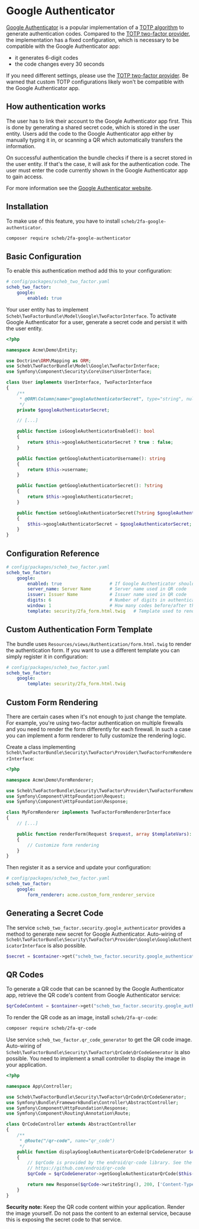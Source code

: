 Google Authenticator
====================

[Google Authenticator](https://en.wikipedia.org/wiki/Google_Authenticator) is a popular implementation of a
[TOTP algorithm](https://en.wikipedia.org/wiki/Time-based_One-Time_Password) to generate authentication codes. Compared
to the [TOTP two-factor provider](totp.md), the implementation has a fixed configuration, which is necessary to be
compatible with the Google Authenticator app:

- it generates 6-digit codes
- the code changes every 30 seconds

If you need different settings, please use the [TOTP two-factor provider](totp.md). Be warned that custom TOTP
configurations likely won't be compatible with the Google Authenticator app.

## How authentication works

The user has to link their account to the Google Authenticator app first. This is done by generating a shared secret
code, which is stored in the user entity. Users add the code to the Google Authenticator app either by manually typing
it in, or scanning a QR which automatically transfers the information.

On successful authentication the bundle checks if there is a secret stored in the user entity. If that's the case, it
will ask for the authentication code. The user must enter the code currently shown in the Google Authenticator app to
gain access.

For more information see the [Google Authenticator website](http://code.google.com/p/google-authenticator/).

## Installation

To make use of this feature, you have to install `scheb/2fa-google-authenticator`.

```bash
composer require scheb/2fa-google-authenticator
```

## Basic Configuration

To enable this authentication method add this to your configuration:

```yaml
# config/packages/scheb_two_factor.yaml
scheb_two_factor:
    google:
        enabled: true
```

Your user entity has to implement `Scheb\TwoFactorBundle\Model\Google\TwoFactorInterface`. To activate Google
Authenticator for a user, generate a secret code and persist it with the user entity.

```php
<?php

namespace Acme\Demo\Entity;

use Doctrine\ORM\Mapping as ORM;
use Scheb\TwoFactorBundle\Model\Google\TwoFactorInterface;
use Symfony\Component\Security\Core\User\UserInterface;

class User implements UserInterface, TwoFactorInterface
{
    /**
     * @ORM\Column(name="googleAuthenticatorSecret", type="string", nullable=true)
     */
    private $googleAuthenticatorSecret;

    // [...]

    public function isGoogleAuthenticatorEnabled(): bool
    {
        return $this->googleAuthenticatorSecret ? true : false;
    }

    public function getGoogleAuthenticatorUsername(): string
    {
        return $this->username;
    }

    public function getGoogleAuthenticatorSecret(): ?string
    {
        return $this->googleAuthenticatorSecret;
    }

    public function setGoogleAuthenticatorSecret(?string $googleAuthenticatorSecret): void
    {
        $this->googleAuthenticatorSecret = $googleAuthenticatorSecret;
    }
}
```

## Configuration Reference

```yaml
# config/packages/scheb_two_factor.yaml
scheb_two_factor:
    google:
        enabled: true                  # If Google Authenticator should be enabled, default false
        server_name: Server Name       # Server name used in QR code
        issuer: Issuer Name            # Issuer name used in QR code
        digits: 6                      # Number of digits in authentication code
        window: 1                      # How many codes before/after the current one would be accepted as valid
        template: security/2fa_form.html.twig   # Template used to render the authentication form
```

## Custom Authentication Form Template

The bundle uses `Resources/views/Authentication/form.html.twig` to render the authentication form. If you want to use a
different template you can simply register it in configuration:

```yaml
# config/packages/scheb_two_factor.yaml
scheb_two_factor:
    google:
        template: security/2fa_form.html.twig
```

## Custom Form Rendering

There are certain cases when it's not enough to just change the template. For example, you're using two-factor
authentication on multiple firewalls and you need to render the form differently for each firewall. In such a case you
can implement a form renderer to fully customize the rendering logic.

Create a class implementing `Scheb\TwoFactorBundle\Security\TwoFactor\Provider\TwoFactorFormRendererInterface`:

```php
<?php

namespace Acme\Demo\FormRenderer;

use Scheb\TwoFactorBundle\Security\TwoFactor\Provider\TwoFactorFormRendererInterface;
use Symfony\Component\HttpFoundation\Request;
use Symfony\Component\HttpFoundation\Response;

class MyFormRenderer implements TwoFactorFormRendererInterface
{
    // [...]

    public function renderForm(Request $request, array $templateVars): Response
    {
        // Customize form rendering
    }
}
```

Then register it as a service and update your configuration:

```yaml
# config/packages/scheb_two_factor.yaml
scheb_two_factor:
    google:
        form_renderer: acme.custom_form_renderer_service
```

## Generating a Secret Code

The service `scheb_two_factor.security.google_authenticator` provides a method to generate new secret for Google
Authenticator. Auto-wiring of `Scheb\TwoFactorBundle\Security\TwoFactor\Provider\Google\GoogleAuthenticatorInterface`
is also possible.

```php
$secret = $container->get("scheb_two_factor.security.google_authenticator")->generateSecret();
```

## QR Codes

To generate a QR code that can be scanned by the Google Authenticator app, retrieve the QR code's content from Google
Authenticator service:

```php
$qrCodeContent = $container->get("scheb_two_factor.security.google_authenticator")->getQRContent($user);
```

To render the QR code as an image, install `scheb/2fa-qr-code`:

```bash
composer require scheb/2fa-qr-code
```

Use service `scheb_two_factor.qr_code_generator` to get the QR code image. Auto-wiring of
`Scheb\TwoFactorBundle\Security\TwoFactor\QrCode\QrCodeGenerator` is also possible. You need to implement a small
controller to display the image in your application.

```php
<?php

namespace App\Controller;

use Scheb\TwoFactorBundle\Security\TwoFactor\QrCode\QrCodeGenerator;
use Symfony\Bundle\FrameworkBundle\Controller\AbstractController;
use Symfony\Component\HttpFoundation\Response;
use Symfony\Component\Routing\Annotation\Route;

class QrCodeController extends AbstractController
{
    /**
     * @Route("/qr-code", name="qr_code")
     */
    public function displayGoogleAuthenticatorQrCode(QrCodeGenerator $qrCodeGenerator)
    {
        // $qrCode is provided by the endroid/qr-code library. See the docs how to customize the look of the QR code:
        // https://github.com/endroid/qr-code
        $qrCode = $qrCodeGenerator->getGoogleAuthenticatorQrCode($this->getUser());

        return new Response($qrCode->writeString(), 200, ['Content-Type' => 'image/png']);
    }
}
```

**Security note:** Keep the QR code content within your application. Render the image yourself. Do not pass the content
to an external service, because this is exposing the secret code to that service.
